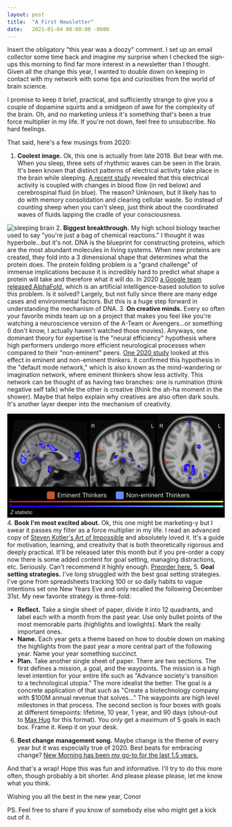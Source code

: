 ```yaml
---
layout: post
title:  "A First Newsletter"
date:   2021-01-04 00:00:00 -0600
---
```


Insert the obligatory "this year was a doozy" comment. I set up an email collector some time back and imagine my surprise when I checked the sign-ups this morning to find far more interest in a newsletter than I thought. Given all the change this year, I wanted to double down on keeping in contact with my network with some tips and curiosities from the world of brain science.

I promise to keep it brief, practical, and sufficiently strange to give you a couple of dopamine squirts and a smidgeon of awe for the complexity of the brain. Oh, and no marketing unless it's something that's been a true force multiplier in my life. If you're not down, feel free to unsubscribe. No hard feelings.

That said, here's a few musings from 2020:

1. **Coolest image.** Ok, this one is actually from late 2019. But bear with me. When you sleep, three sets of rhythmic waves can be seen in the brain. It's been known that distinct patterns of electrical activity take place in the brain while sleeping. [A recent study](https://science.sciencemag.org/content/366/6465/628) revealed that this electrical activity is coupled with changes in blood flow (in red below) and cerebrospinal fluid (in blue). The reason? Unknown, but it likely has to do with memory consolidation and clearing cellular waste. So instead of counting sheep when you can't sleep, just think about the coordinated waves of fluids lapping the cradle of your consciousness.

![sleeping brain](/assets/sleeping-brain.gif)
2. **Biggest breakthrough.** My high school biology teacher used to say "you're just a bag of chemical reactions." I thought it was hyperbole...but it's not. DNA is the blueprint for constructing proteins, which are the most abundant molecules in living systems. When new proteins are created, they fold into a 3 dimensional shape that determines what the protein does. The protein folding problem is a "grand challenge" of immense implications because it is incredibly hard to predict what shape a protein will take and therefore what it will do. In 2020 [a Google team released AlphaFold,](https://deepmind.com/blog/article/alphafold-a-solution-to-a-50-year-old-grand-challenge-in-biology) which is an artificial intelligence-based solution to solve this problem. Is it solved? Largely, but not fully since there are many edge cases and environmental factors. But this is a huge step forward in understanding the mechanism of DNA.
3. **On creative minds.** Every so often your favorite minds team up on a project that makes you feel like you're watching a neuroscience version of the A-Team or Avengers...or something (I don't know, I actually haven't watched those movies). Anyways, one dominant theory for expertise is the "neural efficiency" hypothesis where high performers undergo more efficient neurological processes when compared to their "non-eminent" peers. [One 2020 study](https://www.sciencedirect.com/science/article/pii/S1053811920304973) looked at this effect in eminent and non-eminent thinkers. It confirmed this hypothesis in the "default mode network," which is also known as the mind-wandering or imagination network, where eminent thinkers show less activity. This network can be thought of as having two branches: one is rumination (think negative self talk) while the other is creative (think the ah-ha moment in the shower). Maybe that helps explain why creatives are also often dark souls. It's another layer deeper into the mechanism of creativity.

![creative brain](/assets/creative-brain.jpg)
4. **Book I'm most excited about.** Ok, this one might be marketing-y but I swear it passes my filter as a force multiplier in my life. I read an advanced copy of [Steven Kotler's Art of Impossible](https://www.theartofimpossible.com/) and absolutely loved it. It's a guide for motivation, learning, and creativity that is both theoretically rigorous and deeply practical. It'll be released later this month but if you pre-order a copy now there is some added content for goal setting, managing distractions, etc. Seriously. Can't recommend it highly enough. [Preorder here.](https://www.theartofimpossible.com/)
5. **Goal setting strategies.** I've long struggled with the best goal setting strategies. I've gone from spreadsheets tracking 100 or so daily habits to vague intentions set one New Years Eve and only recalled the following December 31st. My new favorite strategy is three-fold:
  - **Reflect.** Take a single sheet of paper, divide it into 12 quadrants, and label each with a month from the past year. Use only bullet points of the most memorable parts (highlights and lowlights). Mark the really important ones.
  - **Name.** Each year gets a theme based on how to double down on making the highlights from the past year a more central part of the following year. Name your year something succinct.
  - **Plan.** Take another single sheet of paper. There are two sections. The first defines a mission, a goal, and the waypoints. The mission is a high level intention for your entire life such as "Advance society's transition to a technological utopia." The more idealist the better. The goal is a concrete application of that such as "Create a biotechnology company with $100M annual revenue that solves..." The waypoints are high level milestones in that process. The second section is four boxes with goals at different timepoints: lifetime, 10 year, 1 year, and 90 days (shout-out to [Max Hug](https://www.maxhug.com/) for this format). You only get a maximum of 5 goals in each box. Frame it. Keep it on your desk.
6. **Best change management song.** Maybe change is the theme of every year but it was especially true of 2020. Best beats for embracing change? [New Morning has been my go-to for the last 1.5 years.](https://open.spotify.com/track/1XYGVM8TsjeadnoNG4ZKbh?si=Aq6Ibu36S06UIIDXSJ7JqA)

And that's a wrap! Hope this was fun and informative. I'll try to do this more often, though probably a bit shorter. And please please please, let me know what you think.

Wishing you all the best in the new year,
Conor

PS. Feel free to share if you know of somebody else who might get a kick out of it.
